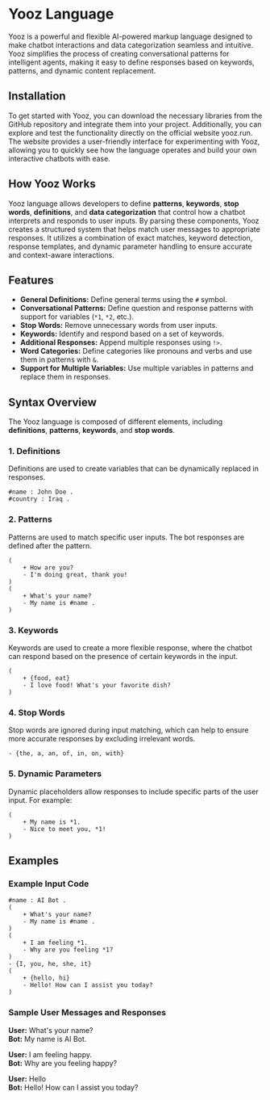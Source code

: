 
# Yooz Language

Yooz is a powerful and flexible AI-powered markup language designed to make chatbot interactions and data categorization seamless and intuitive. Yooz simplifies the process of creating conversational patterns for intelligent agents, making it easy to define responses based on keywords, patterns, and dynamic content replacement.


## Installation

To get started with Yooz, you can download the necessary libraries from the GitHub repository and integrate them into your project. Additionally, you can explore and test the functionality directly on the official website yooz.run. The website provides a user-friendly interface for experimenting with Yooz, allowing you to quickly see how the language operates and build your own interactive chatbots with ease.


## How Yooz Works

Yooz language allows developers to define **patterns**, **keywords**, **stop words**, **definitions**, and **data categorization** that control how a chatbot interprets and responds to user inputs. By parsing these components, Yooz creates a structured system that helps match user messages to appropriate responses. It utilizes a combination of exact matches, keyword detection, response templates, and dynamic parameter handling to ensure accurate and context-aware interactions.

## Features

- **General Definitions:** Define general terms using the `#` symbol.
- **Conversational Patterns:** Define question and response patterns with support for variables (`*1`, `*2`, etc.).
- **Stop Words:** Remove unnecessary words from user inputs.
- **Keywords:** Identify and respond based on a set of keywords.
- **Additional Responses:** Append multiple responses using `!>`.
- **Word Categories:** Define categories like pronouns and verbs and use them in patterns with `&`.
- **Support for Multiple Variables:** Use multiple variables in patterns and replace them in responses.

## Syntax Overview

The Yooz language is composed of different elements, including **definitions**, **patterns**, **keywords**, and **stop words**.

### 1. Definitions

Definitions are used to create variables that can be dynamically replaced in responses.

```yooz
#name : John Doe .
#country : Iraq .
```

### 2. Patterns

Patterns are used to match specific user inputs. The bot responses are defined after the pattern.

```yooz
(
    + How are you?
    - I'm doing great, thank you!
)
(
    + What's your name?
    - My name is #name .
)
```

### 3. Keywords

Keywords are used to create a more flexible response, where the chatbot can respond based on the presence of certain keywords in the input.

```yooz
(
    + {food, eat}
    - I love food! What's your favorite dish?
)
```

### 4. Stop Words

Stop words are ignored during input matching, which can help to ensure more accurate responses by excluding irrelevant words.

```yooz
- {the, a, an, of, in, on, with}
```

### 5. Dynamic Parameters

Dynamic placeholders allow responses to include specific parts of the user input. For example:

```yooz
(
    + My name is *1.
    - Nice to meet you, *1!
)
```

## Examples

### Example Input Code

```yooz
#name : AI Bot .
(
    + What's your name?
    - My name is #name .
)
(
    + I am feeling *1.
    - Why are you feeling *1?
)
- {I, you, he, she, it}
(
    + {hello, hi}
    - Hello! How can I assist you today?
)
```

### Sample User Messages and Responses

**User:** What's your name?  
**Bot:** My name is AI Bot.

**User:** I am feeling happy.  
**Bot:** Why are you feeling happy?

**User:** Hello  
**Bot:** Hello! How can I assist you today?
